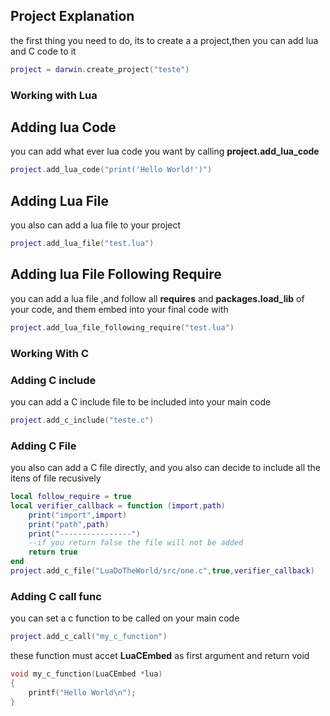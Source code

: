 
## Project Explanation
the first thing you need to do, its to create a a project,then you can add lua and C code to it
```lua
project = darwin.create_project("teste")
```
### Working with Lua

## Adding lua Code 
you can add what ever lua code you want by calling **project.add_lua_code**
```lua
project.add_lua_code("print('Hello World!')")
```
## Adding Lua File
you also can add a lua file to your project 
```lua
project.add_lua_file("test.lua")
```

## Adding lua File Following Require 
you can add a lua file ,and follow all **requires** and **packages.load_lib** of your code, 
and them embed into your final code with
```lua
project.add_lua_file_following_require("test.lua")
```
### Working With C 


### Adding C include 
you can add a C include file to be included into your main code 
```lua 
project.add_c_include("teste.c")
```

### Adding C File 
you also can add a C file directly, and you also can decide to include all the itens of file recusively
```lua
local follow_require = true 
local verifier_callback = function (import,path)
    print("import",import)
    print("path",path)
    print("----------------")
    --if you return false the file will not be added
    return true
end 
project.add_c_file("LuaDoTheWorld/src/one.c",true,verifier_callback)
```

### Adding C call func 
you can set a c function to be called on your main code 
```lua
project.add_c_call("my_c_function")
```
these function must accet **LuaCEmbed** as first argument and return void
```c
void my_c_function(LuaCEmbed *lua)
{
    printf("Hello World\n");
}
```
